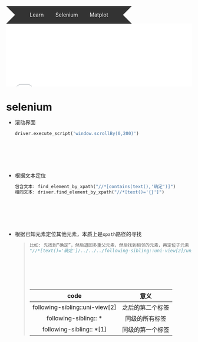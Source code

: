 <div class="ribbon">
    <a href="learn"><spann>Learn</spann></a>
    <a href="#"><spann>Selenium</spann></a>
    <a href="#"><spann>Matplot</spann></a>
</div>

<div id="page1" class='headbar'>
    <iframe align="center" width="100%" height="170" src="show.html"  frameborder="no" border="0" marginwidth="0" marginheight="0" scrolling="no"></iframe>
</div>
<style>
    /* .headbar{
        display: inline-block;
    } */
    .headbar{
　　text-align:center;
    }
    .iframe{
        margin:0 auto;
    }
</style>

<!-- <object style="border:1px solid red" type="text/x-scriptlet" data="show.html" width="100%" height="200px"></object> -->

# selenium

* 滚动界面
    ```python
    driver.execute_script('window.scrollBy(0,200)')
    ```

* 根据文本定位
    ```python
    包含文本: find_element_by_xpath("//*[contains(text(),'确定')]")
    相同文本: driver.find_element_by_xpath("//*[text()='{}']")
    ```
* 根据已知元素定位其他元素，本质上是`xpath`路径的寻找
    >  ```python
    > 比如: 先找到“确定”，然后退回多重父元素，然后找到相邻的元素，再定位子元素
    > "//*[text()='确定']/../../../following-sibling::uni-view[2]/uni-view/uni-view[2]/uni-text/span"
    > ```
    >
    >   |  code   | 意义  |
    >   |  :--:  | :--: |
    >   | following-sibling::uni-view[2]  | 之后的第二个标签 |
    >   | following-sibling:: *  | 同级的所有标签 |
    >   | following-sibling:: *[1] | 同级的第一个标签 |









<!-- ———————————————————————————————————————————————— -->
<!-- ———————————————————————————————————————————————— -->
<style>
*{
    margin: 0;
    padding: 0;
}
.ribbon{
    display: inline-block;
}
.ribbon::before{
    margin-top: 48px;
    content: "";
    border: 24px solid #333;
    border-left-color: transparent;
    float: left;
}
.ribbon::after{
    margin-top: 48px;
    content: "";
    border: 24px solid #333;
    border-right-color: transparent;
    float: left;
}
a{
    float: left;
    height: 96px;
    text-decoration: none;
    overflow: hidden;
}
spann{
    margin-top: 48px;
    color: #fff;
    line-height:48px;
    padding: 0 16px;
    background: #333;
    display: inline-block;
    position: relative;
    transition: all 0.3s;
}
a:hover spann{
    margin-top: 40px;
    background: #666699;
}
spann::before{
    content: "";
    position: absolute;
    top: 48px;
    left: 0;
    border-right: 8px solid #666699;
    border-bottom: 8px solid #333;
}
spann::after{
    content: "";
    position: absolute;
    top:48px;
    right: 0;
    border-left: 8px solid #666699;
    border-bottom: 8px solid #333;
}
</style>